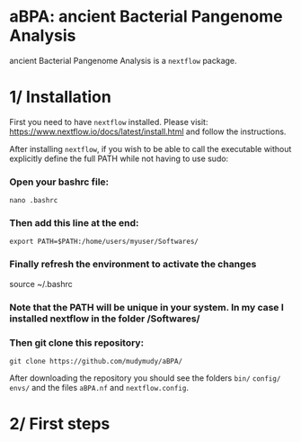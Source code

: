 # aBPA: ancient Bacterial Pangenome Analysis

ancient Bacterial Pangenome Analysis is a `nextflow` package.

# 1/ Installation


First you need to have `nextflow` installed. Please visit: https://www.nextflow.io/docs/latest/install.html and follow the instructions.


After installing `nextflow`, if you wish to be able to call the executable without explicitly define the full PATH while not having to use sudo:


### Open your bashrc file:


`nano .bashrc`


### Then add this line at the end: 


`export PATH=$PATH:/home/users/myuser/Softwares/`

### Finally refresh the environment to activate the changes


source ~/.bashrc


### Note that the PATH will be unique in your system. In my case I installed nextflow in the folder /Softwares/


### Then git clone this repository:



`git clone https://github.com/mudymudy/aBPA/`


After downloading the repository you should see the folders `bin/` `config/` `envs/` and the files `aBPA.nf` and `nextflow.config`.



# 2/ First steps
